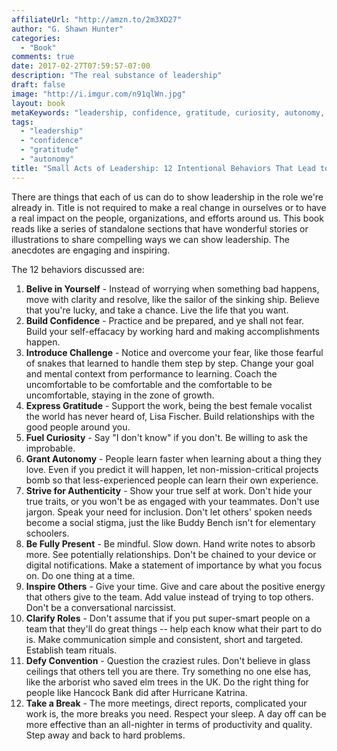 ```yaml
---
affiliateUrl: "http://amzn.to/2m3XD27"
author: "G. Shawn Hunter"
categories:
  - "Book"
comments: true
date: 2017-02-27T07:59:57-07:00
description: "The real substance of leadership"
draft: false
image: "http://i.imgur.com/n91qlWn.jpg"
layout: book
metaKeywords: "leadership, confidence, gratitude, curiosity, autonomy, mindfulness, be present"
tags:
  - "leadership"
  - "confidence"
  - "gratitude"
  - "autonomy"
title: "Small Acts of Leadership: 12 Intentional Behaviors That Lead to Big Impact"
---
```


There are things that each of us can do to show leadership in the role we're already in. Title is not required to make a real change in ourselves or to have a real impact on the people, organizations, and efforts around us.  This book reads like a series of standalone sections that have wonderful stories or illustrations to share compelling ways we can show leadership.  The anecdotes are engaging and inspiring.

<!--more-->

The 12 behaviors discussed are:

1. **Belive in Yourself** - Instead of worrying when something bad happens, move with clarity and resolve, like the sailor of the sinking ship.  Believe that you're lucky, and take a chance.  Live the life that you want.
2. **Build Confidence** - Practice and be prepared, and ye shall not fear.  Build your self-effacacy by working hard and making accomplishments happen.
3. **Introduce Challenge** - Notice and overcome your fear, like those fearful of snakes that learned to handle them step by step.  Change your goal and mental context from performance to learning.  Coach the uncomfortable to be comfortable and the comfortable to be uncomfortable, staying in the zone of growth.
4. **Express Gratitude** - Support the work, being the best female vocalist the world has never heard of, Lisa Fischer.  Build relationships with the good people around you.
5. **Fuel Curiosity** - Say "I don't know" if you don't.  Be willing to ask the improbable.
6. **Grant Autonomy** - People learn faster when learning about a thing they love.  Even if you predict it will happen, let non-mission-critical projects bomb so that less-experienced people can learn their own experience.
7. **Strive for Authenticity** - Show your true self at work.  Don't hide your true traits, or you won't be as engaged with your teammates.  Don't use jargon.  Speak your need for inclusion.  Don't let others' spoken needs become a social stigma, just the like Buddy Bench isn't for elementary schoolers.
8. **Be Fully Present** - Be mindful.  Slow down.  Hand write notes to absorb more.  See potentially relationships.  Don't be chained to your device or digital notifications.  Make a statement of importance by what you focus on.  Do one thing at a time.
9. **Inspire Others** - Give your time.  Give and care about the positive energy that others give to the team.  Add value instead of trying to top others.  Don't be a conversational narcissist.
10. **Clarify Roles** - Don't assume that if you put super-smart people on a team that they'll do great things -- help each know what their part to do is.  Make communication simple and consistent, short and targeted.  Establish team rituals.
11. **Defy Convention** - Question the craziest rules.  Don't believe in glass ceilings that others tell you are there.  Try something no one else has, like the arborist who saved elm trees in the UK.  Do the right thing for people like Hancock Bank did after Hurricane Katrina.
12. **Take a Break** - The more meetings, direct reports, complicated your work is, the more breaks you need.  Respect your sleep.  A day off can be more effective than an all-nighter in terms of productivity and quality.  Step away and back to hard problems.


